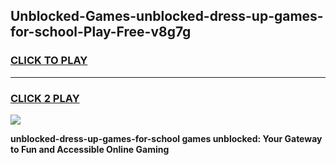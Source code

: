 
## Unblocked-Games-unblocked-dress-up-games-for-school-Play-Free-v8g7g
<h3>
<a href="https://premium76.site?title=unblocked-dress-up-games-for-school&ref=15A">CLICK TO PLAY</a></h3>
<hr>

<h3>
<a href="https://premium76.site?title=unblocked-dress-up-games-for-school&ref=15A">CLICK 2 PLAY</a>
  
</h3>

<a href="https://premium76.site?title=unblocked-dress-up-games-for-school&ref=15A"><img src="https://clearcache.store/games.png"></a>


**unblocked-dress-up-games-for-school games unblocked: Your Gateway to Fun and Accessible Online Gaming**
